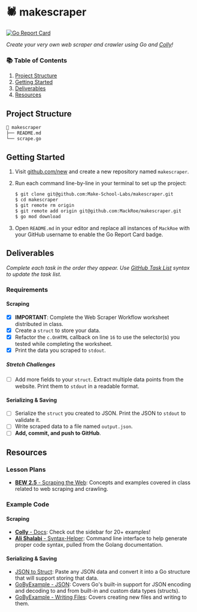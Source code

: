 # 🕷 makescraper

[![Go Report Card](https://goreportcard.com/badge/github.com/MackRoe/makescraper)](https://goreportcard.com/report/github.com/MackRoe/makescraper)

_Create your very own web scraper and crawler using Go and [Colly](https://go-colly.org)!_

### 📚 Table of Contents

1. [Project Structure](#project-structure)
2. [Getting Started](#getting-started)
3. [Deliverables](#deliverables)
4. [Resources](#resources)

## Project Structure

```bash
📂 makescraper
├── README.md
└── scrape.go
```

## Getting Started

1. Visit [github.com/new](https://github.com/new) and create a new repository named `makescraper`.
2. Run each command line-by-line in your terminal to set up the project:

    ```bash
    $ git clone git@github.com:Make-School-Labs/makescraper.git
    $ cd makescraper
    $ git remote rm origin
    $ git remote add origin git@github.com:MackRoe/makescraper.git
    $ go mod download
    ```

3. Open `README.md` in your editor and replace all instances of `MackRoe` with your GitHub username to enable the Go Report Card badge.

## Deliverables

_Complete each task in the order they appear. Use [GitHub Task List](https://help.github.com/en/github/managing-your-work-on-github/about-task-lists) syntax to update the task list._

### Requirements

#### Scraping

- [x] **IMPORTANT**: Complete the Web Scraper Workflow worksheet distributed in class.
- [x] Create a `struct` to store your data.
- [x] Refactor the `c.OnHTML` callback on line `16` to use the selector(s) you tested while completing the worksheet.
- [x] Print the data you scraped to `stdout`.

##### Stretch Challenges

- [ ] Add more fields to your `struct`. Extract multiple data points from the website. Print them to `stdout` in a readable format.

#### Serializing & Saving

- [ ] Serialize the `struct` you created to JSON. Print the JSON to `stdout` to validate it.
- [ ] Write scraped data to a file named `output.json`.
- [ ] **Add, commit, and push to GitHub**.

## Resources

### Lesson Plans

- [**BEW 2.5** - Scraping the Web](https://make-school-courses.github.io/BEW-2.5-Strongly-Typed-Languages/#/Lessons/WebScraping.md): Concepts and examples covered in class related to web scraping and crawling.

### Example Code

#### Scraping

- [**Colly** - Docs](http://go-colly.org/docs/): Check out the sidebar for 20+ examples!
- [**Ali Shalabi** - Syntax-Helper](https://github.com/alishalabi/syntax-helper): Command line interface to help generate proper code syntax, pulled from the Golang documentation.

#### Serializing & Saving

- [JSON to Struct](https://mholt.github.io/json-to-go/): Paste any JSON data and convert it into a Go structure that will support storing that data.
- [GoByExample - JSON](https://gobyexample.com/json): Covers Go's built-in support for JSON encoding and decoding to and from built-in and custom data types (structs).
- [GoByExample - Writing Files](https://gobyexample.com/writing-files): Covers creating new files and writing to them.
